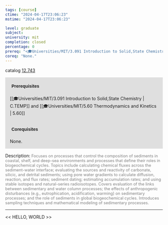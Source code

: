 ```yaml
---
tags: [course]
ctime: "2024-04-17T23:06:23"
mstime: "2024-04-17T23:06:23"

level: graduate
subject: 
university: mit
completion: closed
percentage: 0
prereq: "<🎓Universities/MIT/3.091 Introduction to Solid,State Chemistry> and <🎓Universities/MIT/5.60 Thermodynamics and Kinetics>"
coreq: "None."
---
```


catalog [12.743](http://student.mit.edu/catalog/m12c.html#12.743)

<span style="display: block; padding: 15px; background-color: rgb(100, 100, 100, 0.2);"><font id="m_prereq833_0" style="display: block; font-family: Arial, sans-serif; font-weight: bold; padding: 5px">Prerequisites</font><br><span id="prereq833_0">[[🎓Universities/MIT/3.091 Introduction to Solid,State Chemistry | C.TEMP]] and [[🎓Universities/MIT/5.60 Thermodynamics and Kinetics | 5.60]]</span></span>
<span style="display: block; padding: 15px; background-color: rgb(100, 100, 100, 0.2);"><font id="m_coreq833_0" style="display: block; font-family: Arial, sans-serif; font-weight: bold; padding: 5px">Corequisites</font><br><span id="coreq833_0">None.</span></span>

<font style="">Description:</font>
<font style="color: grey; font-size: 0.8rem;">Focuses on processes that control the composition of sediments in coastal, shelf, and deep-sea environments and processes that define their roles in biogeochemical cycles. Topics include calculating chemical fluxes across the sediment-water interface; evaluating the sources and reactivity of carbonate, silicic, and detrital sediments; using pore water gradients to calculate diffusion, reaction, and flux rates; sediment dating; estimating accumulation rates; and using stable isotopes and natural-series radioisotopes. Covers evaluation of the links between sedimentary and water column processes; the effects of anthropogenic disturbances (e.g., eutrophication, acidification, warming) on sedimentary processes; and the role of sediments in global biogeochemical cycles. Introduces sampling techniques and mathematical modeling of sedimentary processes.</font>



---

<< HELLO, WORLD >>
